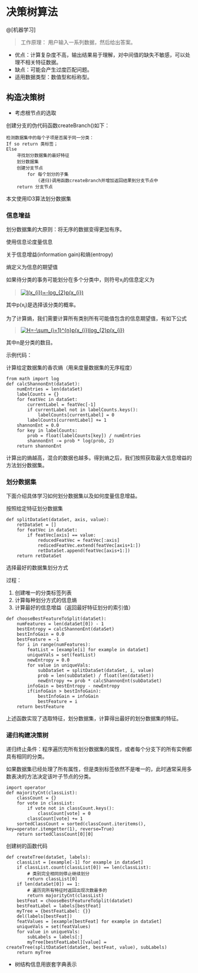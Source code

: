 # 决策树算法

@[机器学习]

> 工作原理：
用户输入一系列数据，然后给出答案。

- 优点：计算复杂度不高，输出结果易于理解，对中间值的缺失不敏感，可以处理不相关特征数据。
- 缺点：可能会产生过度匹配问题。
- 适用数据类型：数值型和标称型。


## 构造决策树
- 考虑根节点的选取


创建分支的伪代码函数createBranch()如下：
```
检测数据集中的每个子项是否属于同一分类：
If so return 类标签；
Else
    寻找划分数据集的最好特征
    划分数据集
    创建分支节点
        for 每个划分的子集
            (递归)调用函数createBranch并增加返回结果到分支节点中
    return 分支节点
```

本文使用ID3算法划分数据集

### 信息增益

划分数据集的大原则：将无序的数据变得更加有序。

使用信息论度量信息

关于信息增益(information gain)和熵(entropy)

熵定义为信息的期望值

如果待分类的事务可能划分在多个分类中，则符号x<sub>i</sub>的信息定义为

> <a href="https://www.codecogs.com/eqnedit.php?latex=l(x_{i})=-log_{2}p(x_{i})" target="_blank"><img src="https://latex.codecogs.com/gif.latex?l(x_{i})=-log_{2}p(x_{i})" title="l(x_{i})=-log_{2}p(x_{i})" /></a>

其中p(x<sub>i</sub>)是选择该分类的概率。

为了计算熵，我们需要计算所有类别所有可能值包含的信息期望值，有如下公式

> <a href="https://www.codecogs.com/eqnedit.php?latex=H=-\sum_{i=1}^{n}p(x_{i})log_{2}p(x_{i})" target="_blank"><img src="https://latex.codecogs.com/gif.latex?H=-\sum_{i=1}^{n}p(x_{i})log_{2}p(x_{i})" title="H=-\sum_{i=1}^{n}p(x_{i})log_{2}p(x_{i})" /></a>

其中n是分类的数目。

示例代码：

计算给定数据集的香农熵（用来度量数据集的无序程度）
```
from math import log
def calcShannonEnt(dataSet):
    numEntries = len(dataSet)
    labelCounts = {}
    for featVec in dataSet:
        currentLabel = featVec[-1]
        if currentLabel not in labelCounts.keys():
            labelCounts[currentLabel] = 0
        labelCounts[currentLabel] += 1
    shannonEnt = 0.0
    for key in labelCounts:
        prob = float(labelCounts[key]) / numEntries
        shannonEnt -= prob * log(prob, 2)
    return shannonEnt
```

计算出的熵越高，混合的数据也越多。得到熵之后，我们按照获取最大信息增益的方法划分数据集。

### 划分数据集

下面介绍具体学习如何划分数据集以及如何度量信息增益。

按照给定特征划分数据集

```
def splitDataSet(dataSet, axis, value):
    retDataSet = []
    for featVec in dataSet:
        if featVec[axis] == value:
            reducedFeatVec = featVec[:axis]
            redicedFeatVec.extend(featVec[axis+1:])
            retDataSet.append(featVec[axis+1:])
    return retDataSet
```

选择最好的数据集划分方式

过程：

1. 创建唯一的分类标签列表
2. 计算每种划分方式的信息熵
3. 计算最好的信息增益（返回最好特征划分的索引值）

```
def chooseBestFeatureToSplit(dataSet):
    numFeatures = len(dataSet[0]) - 1
    bestEntropy = calcShannonEnt(dataSet)
    bestInfoGain = 0.0
    bestFeature = -1
    for i in range(numFeatures):
        featList = [example[i] for example in dataSet]
        uniqueVals = set(featList)
        newEntropy = 0.0
        for value in uniqueVals:
            subDataSet = splitDataSet(dataSet, i, value)
            prob = len(subDataSet) / float(len(dataSet))
            newEntropy += prob * calcShannonEnt(subDataSet)
        infoGain = bestEntropy - newEntropy
        if(infoGain > bestInfoGain):
            bestInfoGain = infoGain
            bestFeature = i
    return bestFeature
```

上述函数实现了选取特征，划分数据集，计算得出最好的划分数据集的特征。

### 递归构建决策树

递归终止条件：程序遍历完所有划分数据集的属性，或者每个分支下的所有实例都具有相同的分类。

如果数据集已经处理了所有属性，但是类别标签依然不是唯一的，此时通常采用多数表决的方法决定该叶子节点的分类。

```
import operator
def majorityCnt(classList):
    classCount = {}
    for vote in classList:
        if vote not in classCount.keys():
            classCount[vote] = 0
        classCount[vote] += 1
    sortedClassCount = sorted(classCount.iteritems(), key=operator.itemgetter(1), reverse=True)
    return sortedClassCount[0][0]
```

创建树的函数代码

```
def createTree(dataSet, labels):
    classList = [example[-1] for example in dataSet]
    if classList.count(classList[0]) == len(classList):
        # 类别完全相同则停止继续划分
        return classList[0]
    if len(dataSet[0]) == 1:
        # 遍历完所有特征时返回出现次数最多的
        return majorityCnt(classList)
    bestFeat = chooseBestFeatureToSplit(dataSet)
    bestFeatLabel = labels[bestFeat]
    myTree = {bestFeatLabel: {}}
    del(labels[bestFeat])
    featValues = [example[bestFeat] for example in dataSet]
    uniqueVals = set(featValues)
    for value in uniqueVals:
        subLabels = labels[:]
        myTree[bestFeatLabel][value] = createTree(splitDataSet(dataSet, bestFeat, value), subLabels)
    return myTree
```

* 树结构信息用嵌套字典表示 





